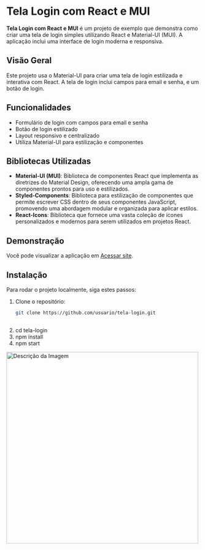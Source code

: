 # Tela Login com React e MUI
**Tela Login com React e MUI** é um projeto de exemplo que demonstra como criar uma tela de login simples utilizando React e Material-UI (MUI). A aplicação inclui uma interface de login moderna e responsiva.

## Visão Geral
Este projeto usa o Material-UI para criar uma tela de login estilizada e interativa com React. A tela de login inclui campos para email e senha, e um botão de login.

## Funcionalidades
- Formulário de login com campos para email e senha
- Botão de login estilizado
- Layout responsivo e centralizado
- Utiliza Material-UI para estilização e componentes

## Bibliotecas Utilizadas
- **Material-UI (MUI)**: Biblioteca de componentes React que implementa as diretrizes do Material Design, oferecendo uma ampla gama de componentes prontos para uso e estilizados.
- **Styled-Components**: Biblioteca para estilização de componentes que permite escrever CSS dentro de seus componentes JavaScript, promovendo uma abordagem modular e organizada para aplicar estilos.
- **React-Icons**: Biblioteca que fornece uma vasta coleção de ícones personalizados e modernos para serem utilizados em projetos React.

## Demonstração
Você pode visualizar a aplicação em [Acessar site](https://exemplo-tela-login.netlify.app).

## Instalação
Para rodar o projeto localmente, siga estes passos:
1. Clone o repositório:
   ```bash
   git clone https://github.com/usuario/tela-login.git
  
1. cd tela-login
2. npm install
3. npm start


<img src="https://github.com/user-attachments/assets/da543e28-4d5e-4158-9924-e8bd347971df" alt="Descrição da Imagem" width="500"/>
